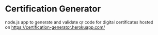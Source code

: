 # Certification Generator

node.js app to generate and validate qr code for digital certificates
hosted on https://certification-generator.herokuapp.com/
